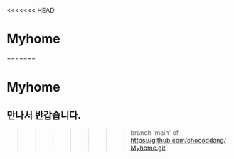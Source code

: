 <<<<<<< HEAD
# Myhome
=======
# Myhome

## 만나서 반갑습니다.
>>>>>>> branch 'main' of https://github.com/chocoddang/Myhome.git
